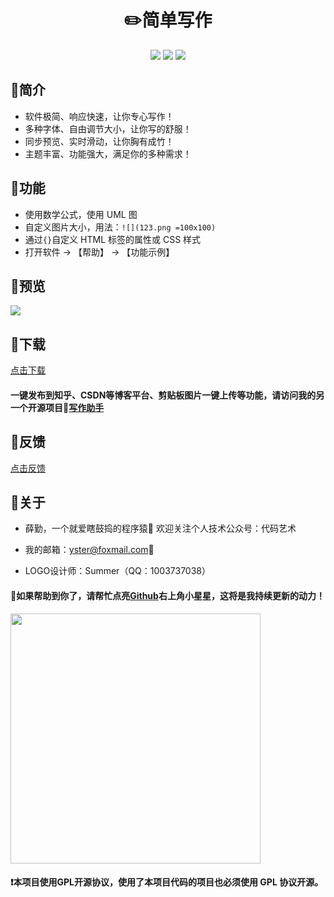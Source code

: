 <div align="center">
<h1>✏️简单写作️</h1>
<img src="https://img.shields.io/github/license/ystcode/JustWrite"/>
<img src="https://img.shields.io/static/v1?label=electron&message=6.0.12&color="/>
<img src="https://img.shields.io/badge/platform-mac|window|linux-lightgrey.svg"/>
</div>

## 🚩简介

- 软件极简、响应快速，让你专心写作！
- 多种字体、自由调节大小，让你写的舒服！
- 同步预览、实时滑动，让你胸有成竹！
- 主题丰富、功能强大，满足你的多种需求！

## 🚩功能

- 使用数学公式，使用 UML 图
- 自定义图片大小，用法：`![](123.png =100x100)`
- 通过`{}`自定义 HTML 标签的属性或 CSS 样式
- 打开软件 -> 【帮助】 -> 【功能示例】

## 🚩预览

![](https://imgkr.cn-bj.ufileos.com/e21be7ed-3d15-4425-bd99-1b758960050e.png)

## 🚩下载

[点击下载](https://github.com/ystcode/JustWrite/releases)

#### 一键发布到知乎、CSDN等博客平台、剪贴板图片一键上传等功能，请访问我的另一个开源项目📝[写作助手](https://github.com/ystcode/BlogHelper)

## 🚩反馈

[点击反馈](https://github.com/ystcode/JustWrite/issues)

## 🚩关于

- 薛勤，一个就爱瞎鼓捣的程序猿🐒 欢迎关注个人技术公众号：代码艺术

- 我的邮箱：[yster@foxmail.com](mailto:yster@foxmail.com)📩

- LOGO设计师：Summer（QQ：1003737038）

#### 📣如果帮助到你了，请帮忙点亮[Github](https://github.com/ystcode/JustWrite)右上角小星星，这将是我持续更新的动力！

<img src='https://i.loli.net/2020/01/13/pPoFNwT6fKCZQ2i.png' width="400px" />

#### ❗本项目使用GPL开源协议，使用了本项目代码的项目也必须使用 GPL 协议开源。

